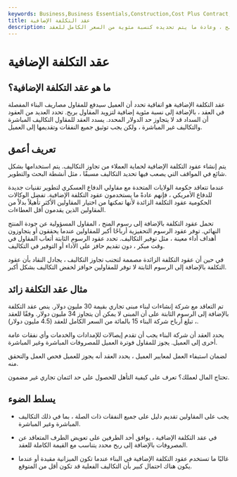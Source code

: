 ```yaml
---
keywords: Business,Business Essentials,Construction,Cost Plus Contract,Cost Plus Contracts
title: عقد التكلفة الإضافية
description: عقد التكلفة الإضافية هو اتفاقية لتعويض الشركة عن النفقات بالإضافة إلى مبلغ محدد من الربح ، وعادة ما يتم تحديده كنسبة مئوية من السعر الكامل للعقد.
---
```


# عقد التكلفة الإضافية
## ما هو عقد التكلفة الإضافية؟

عقد التكلفة الإضافية هو اتفاقية تحدد أن العميل سيدفع للمقاول مصاريف البناء المفصلة في العقد ، بالإضافة إلى نسبة مئوية إضافية لتزويد المقاول بربح. تحدد العديد من العقود أن السداد قد لا يتجاوز حد الدولار المحدد. يسدد العقد للمقاول التكاليف المباشرة والتكاليف غير المباشرة ، ولكن يجب توثيق جميع النفقات وتقديمها إلى العميل.

## تعريف أعمق

يتم إنشاء عقود التكلفة الإضافية لحماية العملاء من تجاوز التكاليف. يتم استخدامها بشكل شائع في المواقف التي يصعب فيها تحديد التكاليف مسبقًا ، مثل أنشطة البحث والتطوير.

عندما تتعاقد حكومة الولايات المتحدة مع مقاولي الدفاع العسكري لتطوير تقنيات جديدة للدفاع الأمريكي ، فإنهم عادةً ما يستخدمون عقود التكلفة الإضافية. تفضل الوكالات الحكومية عقود التكلفة الزائدة لأنها تمكنها من اختيار المقاولين الأكثر تأهيلاً بدلاً من المقاولين الذين يقدمون أقل العطاءات.

تحمل عقود التكلفة بالإضافة إلى رسوم المنح ، المقاول المسؤولية عن جودة المنتج النهائي. توفر عقود الرسوم التحفيزية أرباحًا أكبر للمقاولين عندما يحققون أو يتجاوزون أهداف أداء معينة ، مثل توفير التكاليف. تحدد عقود الرسوم الثابتة أتعاب المقاول في وقت مبكر ، دون تقديم حافز على الأداء أو التوفير في التكاليف.

في حين أن عقود التكلفة الزائدة مصممة لتجنب تجاوز التكاليف ، يجادل النقاد بأن عقود التكلفة بالإضافة إلى الرسوم الثابتة لا توفر للمقاولين حوافز لخفض التكاليف بشكل أكبر.

## مثال عقد التكلفة زائد

تم التعاقد مع شركة إنشاءات لبناء مبنى تجاري بقيمة 30 مليون دولار. ينص عقد التكلفة بالإضافة إلى الرسوم الثابتة على أن المبنى لا يمكن أن يتجاوز 34 مليون دولار. وفقًا للعقد ، تبلغ أرباح شركة البناء 15 بالمائة من السعر الكامل للعقد (4.5 مليون دولار).

يحدد العقد أن شركة البناء يجب أن تقدم إيصالات للإمدادات والخدمات وأي نفقات عامة أخرى إلى العميل. يجوز للمقاول فوترة العميل للمصروفات المباشرة وغير المباشرة.

لضمان استيفاء العمل لمعايير العميل ، يحدد العقد أنه يجوز للعميل فحص العمل والتحقق منه.

تحتاج المال لعملك؟ تعرف على كيفية التأهل للحصول على حد ائتمان تجاري غير مضمون.

## يسلط الضوء

- يجب على المقاولين تقديم دليل على جميع النفقات ذات الصلة ، بما في ذلك التكاليف المباشرة وغير المباشرة.

- في عقد التكلفة الإضافية ، يوافق أحد الطرفين على تعويض الطرف المتعاقد عن المصروفات بالإضافة إلى ربح محدد يتناسب مع القيمة الكاملة للعقد.

- غالبًا ما تستخدم عقود التكلفة الإضافية في البناء عندما تكون الميزانية مقيدة أو عندما يكون هناك احتمال كبير بأن التكاليف الفعلية قد تكون أقل من المتوقع.

